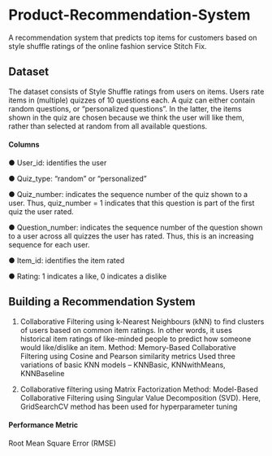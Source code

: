 # Product-Recommendation-System
A recommendation system that predicts top items for customers based on style shuffle ratings of the online fashion service Stitch Fix. 

## Dataset 
The dataset consists of Style Shuffle ratings from users on items. Users rate items in (multiple)
quizzes of 10 questions each. A quiz can either contain random questions, or “personalized
questions”. In the latter, the items shown in the quiz are chosen because we think the user will
like them, rather than selected at random from all available questions.

#### Columns

● User_id: identifies the user

● Quiz_type: “random” or “personalized”

● Quiz_number: indicates the sequence number of the quiz shown to a user. Thus, quiz_number = 1 indicates that this question is part of the first quiz the user rated.

● Question_number: indicates the sequence number of the question shown to a user across all quizzes the user has rated. Thus, this is an increasing sequence for each user.

● Item_id: identifies the item rated

● Rating: 1 indicates a like, 0 indicates a dislike

## Building a Recommendation System
1. Collaborative Filtering using k-Nearest Neighbours (kNN) to find clusters of users based on common item ratings. In other words, it uses historical item ratings of like-minded people to predict how someone would like/dislike an item. Method: Memory-Based Collaborative Filtering using Cosine and Pearson similarity metrics Used three variations of basic KNN models – KNNBasic, KNNwithMeans, KNNBaseline

2. Collaborative filtering using Matrix Factorization Method: Model-Based Collaborative Filtering using Singular Value Decomposition (SVD). Here, GridSearchCV method has been used for hyperparameter tuning

#### Performance Metric
Root Mean Square Error (RMSE)
